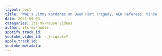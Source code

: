 ```yaml
---
layout: post
title: "WWE's Jimmy Korderas on Owen Hart Tragedy, AEW Referees, Vince McMahon & Roman Reigns"
date: 2021-09-03
categories: its-my-house videos
author: its-my-house
spotify_track_id: 
youtube_video_id: -_V-iqxpsvY
apple_track_id: 
youtube_metadata: 
---
```

